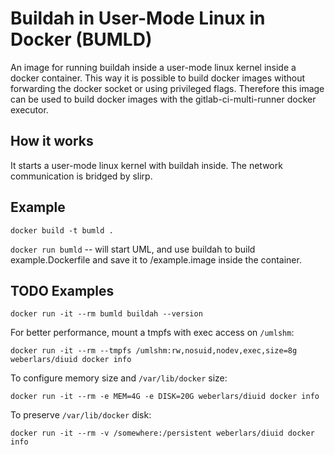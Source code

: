 # Buildah in User-Mode Linux in Docker (BUMLD)

An image for running buildah inside a user-mode linux kernel inside a docker container.
This way it is possible to build docker images without forwarding the docker socket or using privileged flags.
Therefore this image can be used to build docker images with the gitlab-ci-multi-runner docker executor.

## How it works

It starts a user-mode linux kernel with buildah inside.
The network communication is bridged by slirp.

## Example

`docker build -t bumld .`

`docker run bumld` -- will start UML, and use buildah to build example.Dockerfile and save it to /example.image inside the container.


## TODO Examples
`docker run -it --rm bumld buildah --version`

For better performance, mount a tmpfs with exec access on `/umlshm`:

`docker run -it --rm --tmpfs /umlshm:rw,nosuid,nodev,exec,size=8g weberlars/diuid docker info`

To configure memory size and `/var/lib/docker` size:

`docker run -it --rm -e MEM=4G -e DISK=20G weberlars/diuid docker info`

To preserve `/var/lib/docker` disk:

`docker run -it --rm -v /somewhere:/persistent weberlars/diuid docker info`

